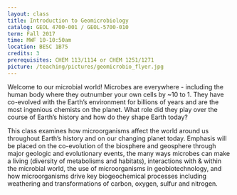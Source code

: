 ```yaml
---
layout: class
title: Introduction to Geomicrobiology
catalog: GEOL 4700-001 / GEOL-5700-010
term: Fall 2017
time: MWF 10-10:50am
location: BESC 1B75
credits: 3
prerequisites: CHEM 113/1114 or CHEM 1251/1271
picture: /teaching/pictures/geomicrobio_flyer.jpg
---
```


Welcome to our microbial world! Microbes are everywhere - including the human body where they outnumber your own cells by ~10 to 1. They have co-evolved with the Earth’s environment for billions of years and are the most ingenious chemists on the planet. What role did they play over the course of Earth’s history and how do they shape Earth today?

This class examines how microorganisms affect the world around us throughout Earth’s history and on our changing planet today. Emphasis will be placed on the co-evolution of the biosphere and geosphere through major geologic and evolutionary events, the many ways microbes can make a living (diversity of metabolisms and habitats), interactions with & within the microbial world, the use of microorganisms in geobiotechnology, and how microorganisms drive key biogeochemical processes including weathering and transformations of carbon, oxygen, sulfur and nitrogen.
